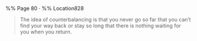 %% Page 80 · %% Location828
> The idea of counterbalancing is that you never go so far that you can’t find your way back or stay so long that there is nothing waiting for you when you return. 